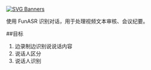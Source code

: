 [![SVG Banners](https://svg-banners.vercel.app/api?type=origin&text1=ai_audio😉&width=800&height=400)](https://github.com/Akshay090/svg-banners)

使用 FunASR 识别对话，用于处理视频文本审核、会议纪要。

##目标
1. 边录制边识别说说话内容
2. 说话人区分
3. 说话人识别
